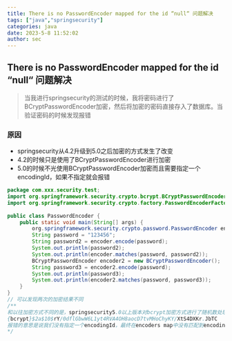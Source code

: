 ```yaml
---
title: There is no PasswordEncoder mapped for the id “null“ 问题解决
tags: ["java","springsecurity"]
categories: java
date: 2023-5-8 11:52:02
author: sec
---
```

## There is no PasswordEncoder mapped for the id “null“ 问题解决

> 当我进行springsecurity的测试的时候，我将密码进行了BCryptPasswordEncoder加密，然后将加密的密码直接存入了数据库。当验证密码的时候发现报错

### 原因

- springsecurity从4.2升级到5.0之后加密的方式发生了改变
- 4.2的时候只是使用了BCryptPasswordEncoder进行加密
- 5.0的时候不光使用BCryptPasswordEncoder加密而且需要指定一个encodingId，如果不指定就会报错

```java
package com.xxx.security.test;
import org.springframework.security.crypto.bcrypt.BCryptPasswordEncoder;
import org.springframework.security.crypto.factory.PasswordEncoderFactories;
 
public class PasswordEncoder {
    public static void main(String[] args) {
        org.springframework.security.crypto.password.PasswordEncoder encoder = PasswordEncoderFactories.createDelegatingPasswordEncoder();
        String password = "123456";
        String password2 = encoder.encode(password);
        System.out.println(password2);
        System.out.println(encoder.matches(password, password2));
        BCryptPasswordEncoder encoder2 = new BCryptPasswordEncoder();
        String password3 = encoder2.encode(password);
        System.out.println(password3);
        System.out.println(encoder2.matches(password, password3));
    }  
}
// 可以发现两次的加密结果不同
/**
和以往加密方式不同的是，springsecurity5.0以上版本对bcrypt加密方式进行了随机数处理，所以每次产生的结果都不一样。不管是哪种方式，我们如果使用默认的加密方式，就需要在xml中配置密码为如下的样子。记得前面有{bcrypt}。
{bcrypt}$2a$10$rY/0dflGbwW6L1yt4RVA4OH8aocD7tvMHoChyKY/XtS4DXKr.JbTC
报错的意思是说我们没有指定一个encodingId，最终在encoders map中没有匹配到encodingId。
*/
```

